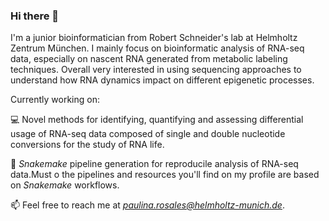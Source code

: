 ### Hi there 👋

I'm a junior bioinformatician from Robert Schneider's lab at Helmholtz Zentrum München. I mainly focus on bioinformatic analysis of RNA-seq data, especially on nascent RNA generated from metabolic labeling techniques. Overall very interested in using sequencing approaches to understand how RNA dynamics impact on different epigenetic processes.

Currently working on:

💻 Novel methods for identifying, quantifying and assessing differential usage of RNA-seq data composed of single and double nucleotide conversions for the study of RNA life.

🐍 *Snakemake* pipeline generation for reproducile analysis of RNA-seq data.Must o the pipelines and resources you'll find on my profile are based on *Snakemake* workflows.


📫 Feel free to reach me at *paulina.rosales@helmholtz-munich.de*.
<!--
**paurosales/paurosales** is a ✨ _special_ ✨ repository because its `README.md` (this file) appears on your GitHub profile.

Here are some ideas to get you started:

- 🔭 I’m currently working on ...
- 🌱 I’m currently learning ...
- 👯 I’m looking to collaborate on ...
- 🤔 I’m looking for help with ...
- 💬 Ask me about ...
- 📫 How to reach me: ...
- 😄 Pronouns: ...
- ⚡ Fun fact: ...
-->
